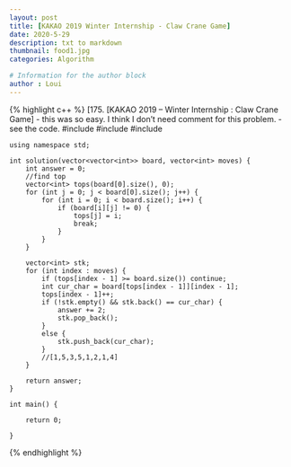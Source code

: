 ```yaml
---
layout: post
title: [KAKAO 2019 Winter Internship - Claw Crane Game]
date: 2020-5-29
description: txt to markdown
thumbnail: food1.jpg
categories: Algorithm

# Information for the author block
author : Loui
---
```


{% highlight c++ %}
	﻿[175. [KAKAO 2019 – Winter Internship : Claw Crane Game]
	- this was so easy. I think I don’t need comment for this problem.
	- see the code.
	#include <string>
	#include <vector>
	#include<iostream>
	
	using namespace std;
	
	int solution(vector<vector<int>> board, vector<int> moves) {
		int answer = 0;
		//find top
		vector<int> tops(board[0].size(), 0);
		for (int j = 0; j < board[0].size(); j++) {
			for (int i = 0; i < board.size(); i++) {
				if (board[i][j] != 0) {
					tops[j] = i;
					break;
				}
			}
		}
	
		vector<int> stk;
		for (int index : moves) {
			if (tops[index - 1] >= board.size()) continue;
			int cur_char = board[tops[index - 1]][index - 1];
			tops[index - 1]++;
			if (!stk.empty() && stk.back() == cur_char) {
				answer += 2;
				stk.pop_back();
			}
			else {
				stk.push_back(cur_char);
			}
			//[1,5,3,5,1,2,1,4]
		}
	
		return answer;
	}
	
	int main() {
	
		return 0;
		
	}
	
	
{% endhighlight %}
